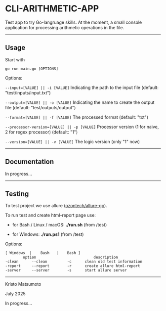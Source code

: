 # CLI-ARITHMETIC-APP

Test app to try Go-langruage skills.
At the moment, a small console application for processing arithmetic operations in the file.

---

## Usage

Start with

```go run main.go [OPTIONS]```

Options:

`--input=[VALUE] || -i [VALUE]` Indicating the path to the input file (default: "test/inputs/input.txt")

`--output=[VALUE] || -o [VALUE]` Indicating the name to create the output file (default: "test/outputs/output")

`--format=[VALUE] || -f [VALUE]` The processed format (default: "txt")

`--processor-version=[VALUE] || -p [VALUE]` Processor version (1 for naive, 2 for regex processor) (default: "1")

`--version=[VALUE] || -v [VALUE]` The logic version (only "1" now)

---

## Documentation

In progress...

---

## Testing

To test project we use allure ([ozontech/allure-go](https://github.com/ozontech/allure-go)).

To run test and create html-report page use:

- for Bash / Linux / macOS: **./run.sh** (from /test)

- for Windows: **./run.ps1** (from /test)

Options:

```
[ Windows  |    Bash   |    Bash ]
        option                          description
-clean      --clean         -c      clean old test information
-report     --report        -r      create allure html-report
-server     --server        -s      start allure server

```

---

Kristo Matsumoto

July 2025

In progress...
